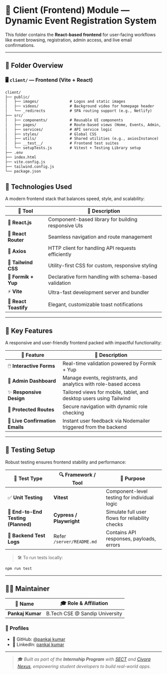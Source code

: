 # 🎨 Client (Frontend) Module — Dynamic Event Registration System

This folder contains the **React-based frontend** for user-facing workflows like event browsing, registration, admin access, and live email confirmations.

---

## 📁 Folder Overview

### 🖥️ `client/` — Frontend (Vite + React)

```txt
client/
├── public/
│   ├── images/              # Logos and static images
│   ├── videos/              # Background video for homepage header
│   └── _redirects           # SPA routing support (e.g., Netlify)
├── src/
│   ├── components/          # Reusable UI components
│   ├── pages/               # Route-based views (Home, Events, Admin, etc.)
│   ├── services/            # API service logic
│   ├── styles/              # Global CSS
│   ├── utils/               # Shared utilities (e.g., axiosInstance)
│   ├── __test__/            # Frontend test suites
│   └── setupTests.js        # Vitest + Testing Library setup
├── .env
├── index.html
├── vite.config.js
├── tailwind.config.js
└── package.json
```

## 🚀 Technologies Used

A modern frontend stack that balances speed, style, and scalability:

| 🔧 **Tool**           | 📄 **Description**                                    |
|----------------------|--------------------------------------------------------|
| 🎯 **React.js**       | Component-based library for building responsive UIs   |
| 🧭 **React Router**   | Seamless navigation and route management               |
| 🔌 **Axios**          | HTTP client for handling API requests efficiently      |
| 🎨 **Tailwind CSS**   | Utility-first CSS for custom, responsive styling       |
| 📝 **Formik + Yup**   | Declarative form handling with schema-based validation |
| ⚡ **Vite**           | Ultra-fast development server and bundler             |
| 🔔 **React Toastify** | Elegant, customizable toast notifications              |

---

## 🧩 Key Features

A responsive and user-friendly frontend packed with impactful functionality:

| 🌟 **Feature**                                              | 🧾 **Description**                                                     |
|-------------------------------------------------------------|------------------------------------------------------------------------|
| 🖱️ **Interactive Forms**                                    | Real-time validation powered by Formik + Yup                          |
| 🔐 **Admin Dashboard**                                      | Manage events, registrants, and analytics with role-based access      |
| ✨ **Responsive Design**                                     | Tailored views for mobile, tablet, and desktop users using Tailwind   |
| 🧭 **Protected Routes**                                      | Secure navigation with dynamic role checking                          |
| 📧 **Live Confirmation Emails**                              | Instant user feedback via Nodemailer triggered from the backend       |

---

## 🧪 Testing Setup

Robust testing ensures frontend stability and performance:

| 🧪 **Test Type**                     | 🔍 **Framework / Tool**           | 📝 **Purpose**                                  |
|-------------------------------------|----------------------------------|-------------------------------------------------|
| ✅ **Unit Testing**                  | **Vitest**                       | Component-level testing for individual logic    |
| 🧭 **End-to-End Testing (Planned)** | **Cypress / Playwright**         | Simulate full user flows for reliability checks |
| 📑 **Backend Test Logs**            | Refer `/server/README.md`        | Contains API responses, payloads, errors        |

> 🛠 To run tests locally:

```bash
npm run test
```
---

## 👨‍💻 Maintainer

| 👤 Name                       | 🎓 Role & Affiliation                  |
|------------------------------|----------------------------------------|
| **Pankaj Kumar**        | B.Tech CSE @ Sandip University         |

### 🔗 Profiles

- 💼 GitHub: [@pankaj kumar](https://github.com/pankaj-kumar069/)  
- 💼 LinkedIn: [pankaj kumar](https://www.linkedin.com/in/pankajkumar069/)

---

> 🎓 _Built as part of the **Internship Program** with [SECT](https://www.linkedin.com/company/sect-india/ ) and [Civora Nexus](https://www.linkedin.com/company/civoranexus/), empowering student developers to build real-world apps._
